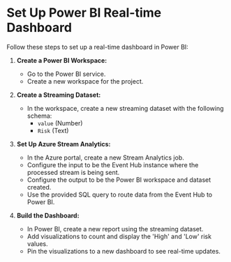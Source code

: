 # Set Up Power BI Real-time Dashboard

Follow these steps to set up a real-time dashboard in Power BI:

1. **Create a Power BI Workspace:**
   - Go to the Power BI service.
   - Create a new workspace for the project.

2. **Create a Streaming Dataset:**
   - In the workspace, create a new streaming dataset with the following schema:
     - `value` (Number)
     - `Risk` (Text)
     
3. **Set Up Azure Stream Analytics:**
   - In the Azure portal, create a new Stream Analytics job.
   - Configure the input to be the Event Hub instance where the processed stream is being sent.
   - Configure the output to be the Power BI workspace and dataset created.
   - Use the provided SQL query to route data from the Event Hub to Power BI.

4. **Build the Dashboard:**
   - In Power BI, create a new report using the streaming dataset.
   - Add visualizations to count and display the 'High' and 'Low' risk values.
   - Pin the visualizations to a new dashboard to see real-time updates.

